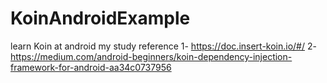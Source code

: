 # KoinAndroidExample
learn Koin at android
my study reference
1- https://doc.insert-koin.io/#/
2- https://medium.com/android-beginners/koin-dependency-injection-framework-for-android-aa34c0737956
